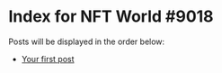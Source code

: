 # Index for NFT World #9018
Posts will be displayed in the order below:

- [Your first post](./001-first.md)

